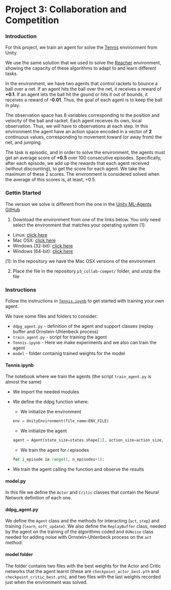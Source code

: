 # Project 3: Collaboration and Competition

### Introduction

For this project, we train an agent for solve the [Tennis](https://github.com/Unity-Technologies/ml-agents/blob/master/docs/Learning-Environment-Examples.md#tennis) environment from Unity. 

We use the same solution that we used to solve the  [Reacher](https://github.com/Unity-Technologies/ml-agents/blob/master/docs/Learning-Environment-Examples.md#reacher) environment, showing the capacity of these algorithms to adapt to and learn different tasks. 

In the environment, we have two agents that control rackets to bounce a ball over a net. If an agent hits the ball over the net, it receives a reward of **+0.1**. If an agent lets the ball hit the gound or hits it out of bounds, it receives a reward of **-0.01**. Thus, the goal of each agent is to keep the ball in play. 

The observation space has 8 variables corresponding to the position and velocity of the ball and racket. Each agent receives its own, local observation. Thus, we will have to observations at each step. In this environment the agent have an action space encoded in a vector of **2** continuous values, corresponding to movement toward (or away from) the net, and jumping.

The task is episodic, and in order to solve the environment, the agents must get an average score of **+0.5** over 100 consecutive episodes. Specifically, after each episode, we add up the rewards that each agent received (without discounting), to get the score for each agent. We take the maximum of these 2 scores. The environment is considered solved when the average of this scores is, at least, +0.5.

### Gettin Started

The version we solve is different from the one in the [Unity ML-Agents GitHub](https://github.com/Unity-Technologies/ml-agents/blob/master/docs/Learning-Environment-Examples.md)

1. Download the environment from one of the links below. You only need select the environment that matches your operating system [1]:
- Linux: [click here](https://s3-us-west-1.amazonaws.com/udacity-drlnd/P3/Tennis/Tennis_Linux.zip)
- Mac OSX: [click here](https://s3-us-west-1.amazonaws.com/udacity-drlnd/P3/Tennis/Tennis.app.zip)
- Windows (32-bit): [click here](https://s3-us-west-1.amazonaws.com/udacity-drlnd/P3/Tennis/Tennis_Windows_x86.zip)
- Windows (64-bit): [click here](https://s3-us-west-1.amazonaws.com/udacity-drlnd/P3/Tennis/Tennis_Windows_x86_64.zip)

[1]: In the repository we have the Mac OSX versions of the environment

2. Place the file in the repository `p3_collab-compet/` folder, and unzip the file

### Instructions
Follow the instructions in [`Tennis.ipynb`](./tennis.ipynb) to get started with training your own agent.

We have some files and folders to consider:
- `ddpg_agent.py` - definition of the agent and support classes (replay buffer and Ornstein-Uhlenbeck process)
- `train_agent.py` - script for training the agent 
- `Tennis.ipynb` - Here we make experiments and we also can train the agent
- `model` - folder containig trained weights for the model

#### Tennis.ipynb

The notebook where we train the agents (the script `train_agent.py` is almost the same)
- We import the needed modules
- We define the ddpg function where:
    - We initialize the environment
    ```python
    env = UnityEnvironment(file_name=ENV_FILE)
    ```
    - We initialize the agent
    ```python
    agent = Agent(state_size=states.shape[1], action_size=action_size, random_seed=2)
    ```
    
    - We train the agent for *i* episodes
    ```python
    for i_episode in range(1, n_episodes+1):
    ```
- We train the agent calling the function and observe the results

#### model.py
In this file we define the `Actor` and `Critic` classes that contain the Neural Network definition of each one.

#### ddpg_agent.py
We define the `Agent` class and the methods for interacting (`act`, `step`) and training (`learn`, `soft_update`). We also define the `ReplayBuffer` class, needed by the agent on the training of the algorithms coded and `OUNoise` class needed for adding noise with Ornstein-Uhlenbeck process on the `act` method. 

#### model folder
The folder contains two files with the best weights for the Actor and Critic networks that the agent learnt (these are `checkpoint_actor_best.pth` and `checkpoint_critic_best.pth`), and two files with the last weights recorded just when the environment was solved.


    